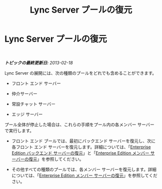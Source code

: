 ﻿---
title: Lync Server プールの復元
TOCTitle: Lync Server プールの復元
ms:assetid: 6fe80fb3-38ad-4931-a07b-1763b61aa448
ms:mtpsurl: https://technet.microsoft.com/ja-jp/library/Hh202176(v=OCS.15)
ms:contentKeyID: 52056625
ms.date: 05/19/2016
mtps_version: v=OCS.15
ms.translationtype: HT
---

# Lync Server プールの復元

 

_**トピックの最終更新日:** 2013-02-18_

Lync Server の展開には、次の種類のプールをどれでも含めることができます。

  - フロント エンド サーバー

  - 仲介サーバー

  - 常設チャット サーバー

  - エッジ サーバー

プール全体が停止した場合は、これらの手順をプール内の各メンバー サーバーで実行します。

  - フロント エンド プールでは、最初にバックエンド サーバーを復元し、次に各フロント エンド サーバーを復元します。詳細については、「[Enterprise Edition バックエンド サーバーの復元](lync-server-2013-restoring-an-enterprise-edition-back-end-server.md)」と「[Enterprise Edition メンバー サーバーの復元](lync-server-2013-restoring-an-enterprise-edition-member-server.md)」を参照してください。

  - その他すべての種類のプールでは、各メンバー サーバーを復元します。詳細については、「[Enterprise Edition メンバー サーバーの復元](lync-server-2013-restoring-an-enterprise-edition-member-server.md)」を参照してください。

